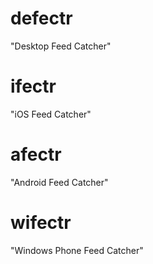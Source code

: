 # defectr
"Desktop Feed Catcher"

# ifectr
"iOS Feed Catcher"

# afectr
"Android Feed Catcher"

# wifectr
"Windows Phone Feed Catcher"
